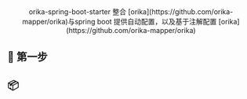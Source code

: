 

<div align="center">
orika-spring-boot-starter  整合 [orika](https://github.com/orika-mapper/orika)与spring boot 提供自动配置，以及基于注解配置 [orika](https://github.com/orika-mapper/orika)

</div>



## 🎨 第一步


## 📦 
